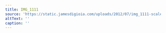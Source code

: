 ```yaml
---
title: IMG_1111
source: 'https://static.jamesdigioia.com/uploads/2012/07/img_1111-scaled.jpg'
altText: ''
caption: ''
---
```


